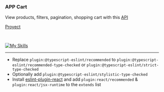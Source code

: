 ### APP Cart 

View products, filters, pagination, shopping cart with this [API](https://dummyjson.com/)

[Proyect](https://thss-app-cart.netlify.app/)

<br>

[![My Skills](https://skillicons.dev/icons?i=ts,html,css,vite,react&theme=dark)](https://skillicons.dev)

-----

- Replace `plugin:@typescript-eslint/recommended` to `plugin:@typescript-eslint/recommended-type-checked` or `plugin:@typescript-eslint/strict-type-checked`
- Optionally add `plugin:@typescript-eslint/stylistic-type-checked`
- Install [eslint-plugin-react](https://github.com/jsx-eslint/eslint-plugin-react) and add `plugin:react/recommended` & `plugin:react/jsx-runtime` to the `extends` list
